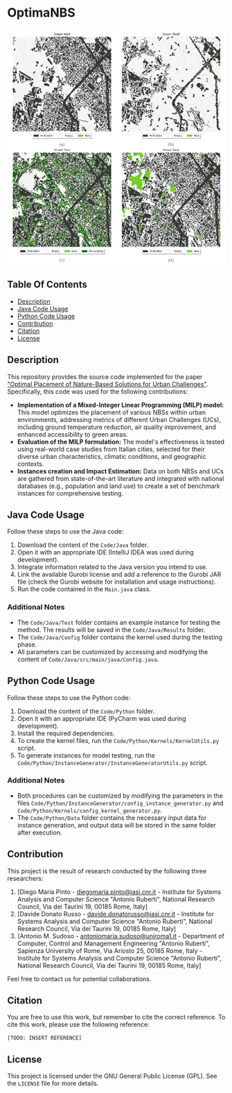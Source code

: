 # OptimaNBS

<img src="demo_output.png" alt="drawing" width="600"/>

## Table Of Contents

- [Description](#description)
- [Java Code Usage](#java-code-usage)
- [Python Code Usage](#python-code-usage)
- [Contribution](#contribution)
- [Citation](#citation)
- [License](#license)

## Description
This repository provides the source code implemented for the paper ["Optimal Placement of Nature-Based Solutions for Urban Challenges"](). Specifically, this code was used for the following contributions:

- **Implementation of a Mixed-Integer Linear Programming (MILP) model:** This model optimizes the placement of various NBSs within urban environments, addressing metrics of different Urban Challenges (UCs), including ground temperature reduction, air quality improvement, and enhanced accessibility to green areas.
- **Evaluation of the MILP formulation:** The model's effectiveness is tested using real-world case studies from Italian cities, selected for their diverse urban characteristics, climatic conditions, and geographic contexts.
- **Instances creation and Impact Estimation:** Data on both NBSs and UCs are gathered from state-of-the-art literature and integrated with national databases (e.g., population and land use) to create a set of benchmark instances for comprehensive testing.

## Java Code Usage
Follow these steps to use the Java code:

1. Download the content of the `Code/Java` folder.
2. Open it with an appropriate IDE (IntelliJ IDEA was used during development).
3. Integrate information related to the Java version you intend to use.
4. Link the available Gurobi license and add a reference to the Gurobi JAR file (check the Gurobi website for installation and usage instructions).
5. Run the code contained in the `Main.java` class.

### Additional Notes
- The `Code/Java/Test` folder contains an example instance for testing the method. The results will be saved in the `Code/Java/Results` folder.
- The `Code/Java/Config` folder contains the kernel used during the testing phase.
- All parameters can be customized by accessing and modifying the content of `Code/Java/src/main/java/Config.java`.

## Python Code Usage
Follow these steps to use the Python code:

1. Download the content of the `Code/Python` folder.
2. Open it with an appropriate IDE (PyCharm was used during development).
3. Install the required dependencies.
4. To create the kernel files, run the `Code/Python/Kernels/KernelUtils.py` script.
5. To generate instances for model testing, run the `Code/Python/InstanceGenerator/InstanceGeneratorUtils.py` script.

### Additional Notes
- Both procedures can be customized by modifying the parameters in the files `Code/Python/InstanceGenerator/config_instance_generator.py` and `Code/Python/Kernels/config_kernel_generator.py`.
- The `Code/Python/Data` folder contains the necessary input data for instance generation, and output data will be stored in the same folder after execution.

## Contribution
This project is the result of research conducted by the following three researchers:

1. [Diego Maria Pinto - diegomaria.pinto@iasi.cnr.it - Institute for Systems Analysis and Computer Science "Antonio Ruberti", National Research Council, Via dei Taurini 19, 00185 Rome, Italy]
2. [Davide Donato Russo - davide.donatorusso@iasi.cnr.it - Institute for Systems Analysis and Computer Science "Antonio Ruberti", National Research Council, Via dei Taurini 19, 00185 Rome, Italy]
3. [Antonio M. Sudoso - antoniomaria.sudoso@uniroma1.it - Department of Computer, Control and Management Engineering "Antonio Ruberti", Sapienza University of Rome, Via Ariosto 25, 00185 Rome, Italy - Institute for Systems Analysis and Computer Science "Antonio Ruberti", National Research Council, Via dei Taurini 19, 00185 Rome, Italy]

Feel free to contact us for potential collaborations.

## Citation
You are free to use this work, but remember to cite the correct reference. To cite this work, please use the following reference:

```
[TODO: INSERT REFERENCE]
```

## License
This project is licensed under the GNU General Public License (GPL). See the `LICENSE` file for more details.

